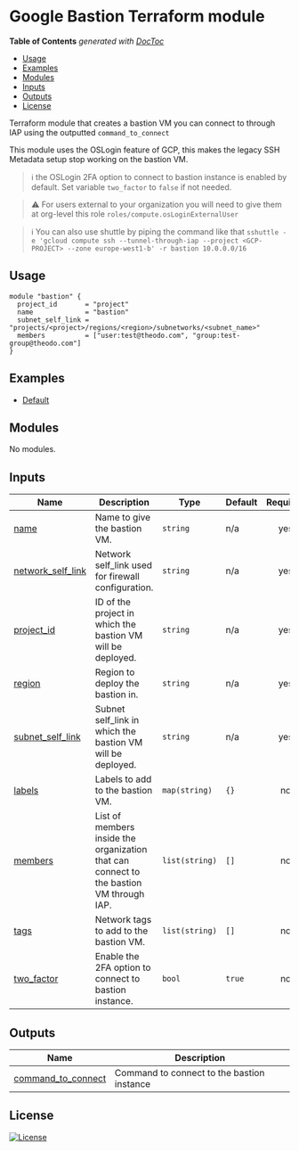 # Google Bastion Terraform module

<!-- START doctoc generated TOC please keep comment here to allow auto update -->
<!-- DON'T EDIT THIS SECTION, INSTEAD RE-RUN doctoc TO UPDATE -->
**Table of Contents**  *generated with [DocToc](https://github.com/thlorenz/doctoc)*

- [Usage](#usage)
- [Examples](#examples)
- [Modules](#modules)
- [Inputs](#inputs)
- [Outputs](#outputs)
- [License](#license)

<!-- END doctoc generated TOC please keep comment here to allow auto update -->

Terraform module that creates a bastion VM you can connect to through IAP using the outputted `command_to_connect`

This module uses the OSLogin feature of GCP, this makes the legacy SSH Metadata setup stop working on the bastion VM.

> :information_source: the OSLogin 2FA option to connect to bastion instance is enabled by default. Set variable `two_factor` to `false` if not needed.

> :warning: For users external to your organization you will need to give them at org-level this role `roles/compute.osLoginExternalUser`

> :information_source: You can also use shuttle by piping the command like that `sshuttle -e 'gcloud compute ssh --tunnel-through-iap --project <GCP-PROJECT> --zone europe-west1-b' -r bastion 10.0.0.0/16`

## Usage

```hcl
module "bastion" {
  project_id       = "project"
  name             = "bastion"
  subnet_self_link = "projects/<project>/regions/<region>/subnetworks/<subnet_name>"
  members          = ["user:test@theodo.com", "group:test-group@theodo.com"]
}
```

## Examples

- [Default](examples/default/main.tf)

<!-- BEGIN_TF_DOCS -->
## Modules

No modules.

## Inputs

| Name                                                                                      | Description                                                                             | Type           | Default | Required |
| ----------------------------------------------------------------------------------------- | --------------------------------------------------------------------------------------- | -------------- | ------- | :------: |
| <a name="input_name"></a> [name](#input\_name)                                            | Name to give the bastion VM.                                                            | `string`       | n/a     |   yes    |
| <a name="input_network_self_link"></a> [network\_self\_link](#input\_network\_self\_link) | Network self\_link used for firewall configuration.                                     | `string`       | n/a     |   yes    |
| <a name="input_project_id"></a> [project\_id](#input\_project\_id)                        | ID of the project in which the bastion VM will be deployed.                             | `string`       | n/a     |   yes    |
| <a name="input_region"></a> [region](#input\_region)                                      | Region to deploy the bastion in.                                                        | `string`       | n/a     |   yes    |
| <a name="input_subnet_self_link"></a> [subnet\_self\_link](#input\_subnet\_self\_link)    | Subnet self\_link in which the bastion VM will be deployed.                             | `string`       | n/a     |   yes    |
| <a name="input_labels"></a> [labels](#input\_labels)                                      | Labels to add to the bastion VM.                                                        | `map(string)`  | `{}`    |    no    |
| <a name="input_members"></a> [members](#input\_members)                                   | List of members inside the organization that can connect to the bastion VM through IAP. | `list(string)` | `[]`    |    no    |
| <a name="input_tags"></a> [tags](#input\_tags)                                            | Network tags to add to the bastion VM.                                                  | `list(string)` | `[]`    |    no    |
| <a name="input_two_factor"></a> [two\_factor](#input\_two\_factor)                        | Enable the 2FA option to connect to bastion instance.                                   | `bool`         | `true`  |    no    |

## Outputs

| Name                                                                                           | Description                                |
| ---------------------------------------------------------------------------------------------- | ------------------------------------------ |
| <a name="output_command_to_connect"></a> [command\_to\_connect](#output\_command\_to\_connect) | Command to connect to the bastion instance |
<!-- END_TF_DOCS -->

## License

[![License](https://img.shields.io/badge/License-Apache_2.0-blue.svg)](https://opensource.org/licenses/Apache-2.0)
